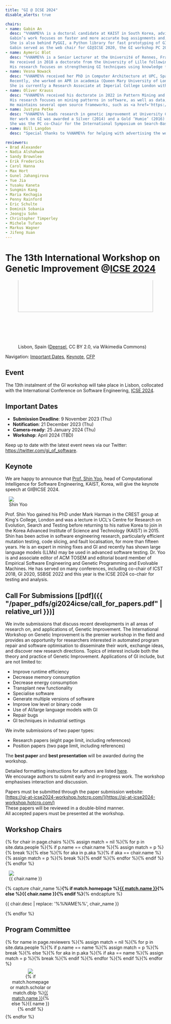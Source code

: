 ```yaml
---
title: "GI @ ICSE 2024"
disable_alerts: true

chairs:
- name: Gabin An
  desc: "%%NAME%% is a doctoral candidate at KAIST in South Korea, advised by Prof. Shin Yoo.
  Gabin’s work focuses on faster and more accurate bug assignments and, in close collaboration with industry, improving test suites.
  She is also behind PyGGI, a Python library for fast prototyping of GI techniques for multiple programming languages.
  Gabin served as the web chair for GI@ICSE 2020, the GI workshop PC 2021-2022, and was a GI workshop co-chair in 2023."
- name: Aymeric Blot
  desc: "%%NAME%% is a Senior Lecturer at the Université of Rennes, France.
  He received in 2018 a doctorate from the University of Lille following work on automated algorithm design for multi-objective combinatorial optimisation, before moving to University College London to work on software specialisation using GI.
  His research focuses on strengthening GI techniques using knowledge from automated machine learning, algorithm configuration, and evolutionary computation."
- name: Vesna Nowack
  desc: "%%NAME%% received her PhD in Computer Architecture at UPC, Spain (2016).
  Recently, she worked on APR in academia (Queen Mary University of London, Lancaster University) and industry (Bloomberg).
  She is currently a Research Associate at Imperial College London with a focus on human-in-the-loop ML systems."
- name: Oliver Krauss
  desc: "%%NAME%% received his doctorate in 2022 in Pattern Mining and Genetic Improvement in Compilers and Interpeters.
  His research focuses on mining patterns in software, as well as data, to improve runtime performance and energy consumption.
  He maintains several open source frameworks, such as <a href='https://amaru.dev'>Amaru</a>)."
- name: Justyna Petke
  desc: "%%NAME%% leads research in genetic improvement at University College London.
  Her work on GI was awarded a Silver (2014) and a Gold ’Humie’ (2016) and an ACM SIGSOFT Distinguished Paper Award at ISSTA 2015.
  She was the PC co-Chair for the International Symposium on Search-Based Software Engineering in 2017, has organised 8 GI workshops and serves on the editorial boards of 5 journals."
- name: Bill Langdon
  desc: "Special thanks to %%NAME%% for helping with advertising the workshop."

reviewers:
- Brad Alexander
- Nadia Alshahwan
- Sandy Brownlee
- Erik Fredericks
- Carol Hanna
- Max Hort
- Gunel Jahangirova
- Yue Jia
- Yusaku Kaneta
- Sungmin Kang
- Maria Kechagia
- Penny Rainford
- Eric Schulte
- Dominik Sobania
- Jeongju Sohn
- Christopher Timperley
- Michele Tufano
- Markus Wagner
- Jifeng Xuan
---
```


# The 13th International Workshop on Genetic Improvement @[ICSE 2024](https://conf.researchr.org/home/icse-2024)


<figure class="figure">
  <div style="height: 200px; overflow: hidden;">
    <img class="figure-img img-fluid" src="https://upload.wikimedia.org/wikipedia/commons/4/41/Lisbon_%2836831596786%29_%28cropped%29.jpg" style="width: 100%; margin-top: -100px;">
  </div>
  <figcaption class="figure-caption text-right">Lisbon, Spain (<a href="https://www.flickr.com/people/158619309@N03">Deensel</a>, CC BY 2.0, via Wikimedia Commons)</figcaption>
</figure>

Navigation: [Important Dates](#important-dates), [Keynote](#keynote), [CFP](#CFP)


## Event

The 13th instalment of the GI workshop will take place in Lisbon, collocated with the International Conference on Software Engineering, [ICSE 2024](https://conf.researchr.org/home/icse-2024).


## Important Dates

- **Submission Deadline**: 9 November 2023 (Thu)
- **Notification**: 21 December 2023 (Thu)
- **Camera-ready**: 25 January 2024 (Thu)
- **Workshop**: April 2024 (TBD)

Keep up to date with the latest event news via our Twitter: <https://twitter.com/gi_of_software>.


## Keynote

We are happy to announce that [Prof. Shin Yoo](https://coinse.kaist.ac.kr/members/shin.yoo/), head of Computational Intelligence for Software Engineering, KAIST, Korea, will give the keynote speech at GI@ICSE 2024.

<figure class="figure float-right" style="margin: auto 0.8em;">
  <img class="figure-img rounded img-thumbnail" style="max-width: 200px; max-height: 200px;" src="{{ "/profile_images/shin_yoo.jpg" | relative_url }}" onerror="this.onerror=null; this.src='{{ "/profile_images/blank.jpg" | relative_url }}'" />
  <figcaption class="figure-caption text-right">Shin Yoo</figcaption>
</figure>

Prof. Shin Yoo gained his PhD under Mark Harman in the CREST group at King's College, London and was a lecture in UCL's Centre for Research on Evolution, Search and Testing before returning to his native Korea to join in the Korea Advanced Institute of Science and Technology (KAIST) in 2015.
Shin has been active in software engineering research, particularly efficient mutation testing, code slicing, and fault localisation, for more than fifteen years.
He is an expert in mining fixes and GI and recently has shown large language models (LLMs) may be used in advanced software testing.
Dr. Yoo is and associate editor of ACM TOSEM and editorial board member of Empirical Software Engineering and Genetic Programming and Evolvable Machines.
He has served on many conferences, including co-chair of ICST 2018, GI 2020, SSBSE 2022 and this year is the ICSE 2024 co-chair for testing and analysis.


## <a name="CFP"></a> Call For Submissions [[pdf]({{ "/paper_pdfs/gi2024icse/call_for_papers.pdf" | relative_url }})]

We invite submissions that discuss recent developments in all areas of research on, and applications of, Genetic Improvement.
The International Workshop on Genetic Improvement is the premier workshop in the field and provides an opportunity for researchers interested in automated program repair and software optimisation to disseminate their work, exchange ideas, and discover new research directions.
Topics of interest include both the theory and practice of Genetic Improvement. Applications of GI include, but are not limited to:
- Improve runtime efficiency
- Decrease memory consumption
- Decrease energy consumption
- Transplant new functionality
- Specialise software
- Generate multiple versions of software
- Improve low level or binary code
- Use of AI/large language models with GI
- Repair bugs
- GI techniques in industrial settings

We invite submissions of two paper types:
- Research papers (eight page limit, including references)
- Position papers (two page limit, including references)

The **<i class="fa-solid fa-award"></i> best paper** and **<i class="fa-solid fa-award"></i> best presentation** will be awarded during the workshop.

Detailed formatting instructions for authors are listed [here](https://conf.researchr.org/track/icse-2024/icse-2024-research-track#submission-process).  
We encourage authors to submit early and in-progress work.
The workshop emphasises interaction and discussion.

Papers must be submitted through the paper submission website: [https://gi-at-icse2024-workshop.hotcrp.com/](https://gi-at-icse2024-workshop.hotcrp.com/)  
These papers will be reviewed in a double-blind manner.  
All accepted papers must be presented at the workshop.


## <a name="chairs"></a> Workshop Chairs

{% for chair in page.chairs %}{% assign match = nil %}{% for p in site.data.people %}{% if p.name == chair.name %}{% assign match = p %}{% break %}{% else %}{% for aka in p.aka %}{% if aka == chair.name %}{% assign match = p %}{% break %}{% endif %}{% endfor %}{% endif %}{% endfor %}
<figure class="figure float-left" style="width:150px; margin: auto 0.8em;">
  <div class="float-right">
    <img class="figure-img rounded img-thumbnail" style="max-width: 150px; max-height: 150px;" src="{{ match.img | relative_url }}" onerror="this.onerror=null; this.src='{{ "/profile_images/blank.jpg" | relative_url }}'">
    <figcaption class="figure-caption text-right">{{ chair.name }}</figcaption>
  </div>
</figure>

{% capture chair_name %}<b>{% if match.homepage %}<a href="{{ match.homepage }}">{{ match.name }}</a>{% else %}{{ chair.name }}{% endif %}</b>{% endcapture %}
<p class="clearfix">
  {{ chair.desc | replace: '%%NAME%%', chair_name }}
</p>
{% endfor %}


## <a name="PC"></a> Program Committee

<div class="row justify-content-around">
{% for name in page.reviewers %}{% assign match = nil %}{% for p in site.data.people %}{% if p.name == name %}{% assign match = p %}{% break %}{% else %}{% for aka in p.aka %}{% if aka == name %}{% assign match = p %}{% break %}{% endif %}{% endfor %}{% endif %}{% endfor %}
<figure class="figure" style="text-align: center; margin: 0.5em 1em; width: 130px;">
  <img class="figure-img rounded img-thumbnail" style="max-width: 125px; max-height: 150px;" src="{{ match.img | relative_url }}" onerror="this.onerror=null; this.src='{{ "/profile_images/blank.jpg" | relative_url }}'" />
  <figcaption class="figure-caption">{% if match.homepage or match.scholar or match.dblp %}<a href="{{ match.homepage | default:  match.scholar | default:  match.dblp }}">{{ match.name }}</a>{% else %}{{ name }}{% endif %}</figcaption>
</figure>{% endfor %}
</div>
